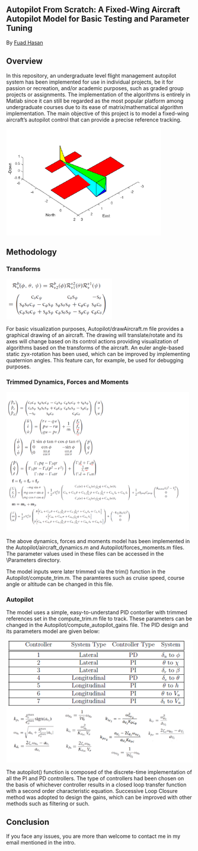 ## Autopilot From Scratch: A Fixed-Wing Aircraft Autopilot Model for Basic Testing and Parameter Tuning
By [Fuad Hasan](https://www.linkedin.com/in/fuadhasanm/)


## Overview
In this repository, an undergraduate level flight management autopilot system has been implemented for use in individual projects, be it for passion or recreation, and/or academic purposes, such as graded group projects or assignments. The implementation of the algorithms is entirely in Matlab since it can still be regarded as the most popular platform among undergraduate courses due to its ease of matrix/mathematical algorithm implementation. The main objective of this project is to model a fixed-wing aircraft’s autopilot control that can provide a precise reference tracking.


![](Assets/drawing.png) 

## Methodology
### Transforms

![](Assets/transforms.png) 


For basic visualization purposes, Autopilot/drawAircraft.m file provides a graphical drawing of an aircraft. The drawing will translate/rotate and its axes will change based on its control actions providing visualization of algorithms based on the transforms of the aircraft. An euler angle-based static zyx-rotation has been used, which can be improved by implementing quaternion angles. This feature can, for example, be used for debugging purposes. 

### Trimmed Dynamics, Forces and Moments

![](Assets/dynamics.png) 


The above dynamics, forces and moments model has been implemented in the Autopilot/aircraft_dynamics.m and Autopilot/forces_moments.m files. The parameter values used in these files can be accessed in the \Parameters directory.


The model inputs were later trimmed via the trim() function in the Autopilot/compute_trim.m. The paramteres such as cruise speed, course angle or altitude can be changed in this file. 

### Autopilot
The model uses a simple, easy-to-understand PID contorller with trimmed references set in the compute_trim.m file to track. These parameters can be changed in the Autopilot/compute_autopilot_gains file. The PID design and its parameters model are given below:

![](Assets/autopilot.png) 


The autopilot() function is composed of the discrete-time implementation of all the PI and PD controllers. The type of controllers had been chosen on the basis of whichever controller results in a closed loop transfer function with a second order characteristic equation. Successive Loop Closure method was adopted to design the gains, which can be improved with other methods such as filtering or such. 


## Conclusion
If you face any issues, you are more than welcome to contact me in my email mentioned in the intro. 



